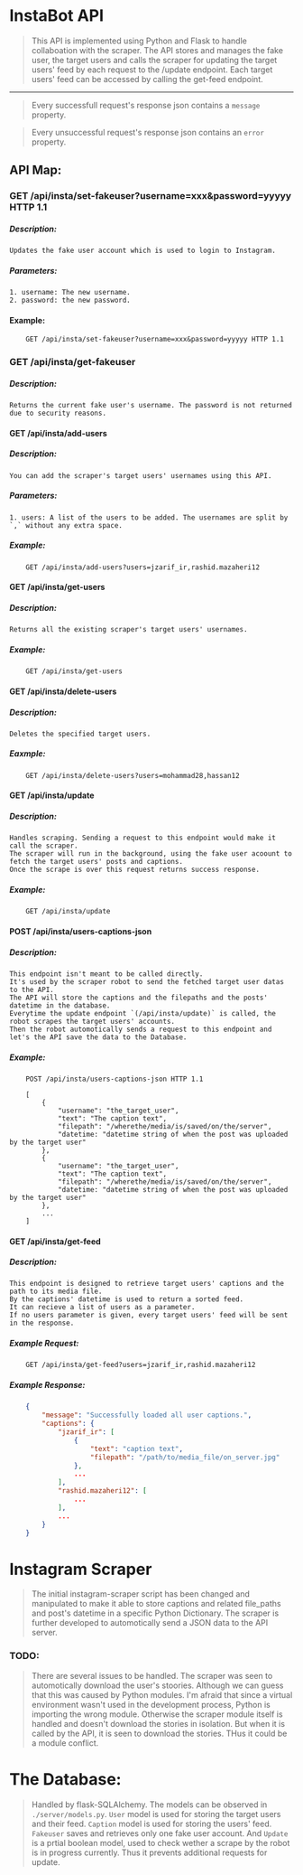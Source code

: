 # InstaBot API

>This API is implemented using Python and Flask to handle collaboation with the scraper. The API stores and manages the fake user, the target users and calls the scraper for updating the target users' feed by each request to the /update endpoint. Each target users' feed can be accessed by calling the get-feed endpoint.

-------------------------------------------------------------------
>Every successfull request's response json contains a `message` property.

>Every unsuccessful request's response json contains an `error` property.

## API Map:

### GET /api/insta/set-fakeuser?username=xxx&password=yyyyy HTTP 1.1
##### Description: 
    Updates the fake user account which is used to login to Instagram.
##### Parameters: 
    1. username: The new username.
    2. password: the new password.
#### Example:
```http-request
    GET /api/insta/set-fakeuser?username=xxx&password=yyyyy HTTP 1.1
```

### GET /api/insta/get-fakeuser
##### Description:
    Returns the current fake user's username. The password is not returned due to security reasons.

#### GET /api/insta/add-users
##### Description:
    You can add the scraper's target users' usernames using this API.
##### Parameters:
    1. users: A list of the users to be added. The usernames are split by `,` without any extra space.
##### Example:
```
    GET /api/insta/add-users?users=jzarif_ir,rashid.mazaheri12
```

#### GET /api/insta/get-users
##### Description:
    Returns all the existing scraper's target users' usernames.
##### Example:
```
    GET /api/insta/get-users
```

#### GET /api/insta/delete-users
##### Description:
    Deletes the specified target users.
##### Eaxmple:
```
    GET /api/insta/delete-users?users=mohammad28,hassan12
```

#### GET /api/insta/update
##### Description:
    Handles scraping. Sending a request to this endpoint would make it call the scraper.
    The scraper will run in the background, using the fake user acoount to fetch the target users' posts and captions.
    Once the scrape is over this request returns success response.
##### Example:
```
    GET /api/insta/update
```

#### POST /api/insta/users-captions-json
##### Description:
    This endpoint isn't meant to be called directly.
    It's used by the scraper robot to send the fetched target user datas to the API.
    The API will store the captions and the filepaths and the posts' datetime in the database.
    Everytime the update endpoint `(/api/insta/update)` is called, the robot scrapes the target users' accounts.
    Then the robot automotically sends a request to this endpoint and let's the API save the data to the Database.
##### Example:
```
    POST /api/insta/users-captions-json HTTP 1.1

    [
        {
            "username": "the_target_user",
            "text": "The caption text",
            "filepath": "/wherethe/media/is/saved/on/the/server",
            "datetime: "datetime string of when the post was uploaded by the target user"
        },
        {
            "username": "the_target_user",
            "text": "The caption text",
            "filepath": "/wherethe/media/is/saved/on/the/server",
            "datetime: "datetime string of when the post was uploaded by the target user"
        },
        ...
    ]
```

#### GET /api/insta/get-feed
##### Description:
    This endpoint is designed to retrieve target users' captions and the path to its media file.
    By the captions' datetime is used to return a sorted feed.
    It can recieve a list of users as a parameter. 
    If no users parameter is given, every target users' feed will be sent in the response.
##### Example Request:
```
    GET /api/insta/get-feed?users=jzarif_ir,rashid.mazaheri12
```
##### Example Response:
```json
    {
        "message": "Successfully loaded all user captions.",
        "captions": {
            "jzarif_ir": [
                {
                    "text": "caption text",
                    "filepath": "/path/to/media_file/on_server.jpg"
                },
                ...
            ],
            "rashid.mazaheri12": [
                ...
            ],
            ...
        }
    }
```

# Instagram Scraper

>The initial instagram-scraper script has been changed and manipulated to make it able to store captions and related file_paths and post's datetime in a specific Python Dictionary. The scraper is further developed to automotically send a JSON data to the API server.

### TODO:
>There are several issues to be handled. The scraper was seen to automotically download the user's stoories. Although we can guess that this was caused by Python modules. I'm afraid that since a virtual environment wasn't used in the development process, Python is importing the wrong module. Otherwise the scraper module itself is handled and doesn't download the stories in isolation. But when it is called by the API, it is seen to download the stories. THus it could be a module conflict.

# The Database:
>Handled by flask-SQLAlchemy. The models can be observed in `./server/models.py`. `User` model is used for storing the target users and their feed. `Caption` model is used for storing the users' feed. `Fakeuser` saves and retrieves only one fake user account. And `Update` is a prtial boolean model, used to check wether a scrape by the robot is in progress currently. Thus it prevents additional requests for update.
